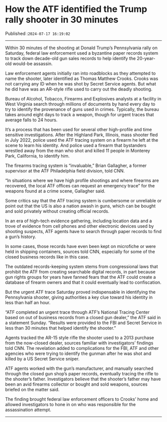 # How the ATF identified the Trump rally shooter in 30 minutes

Published :`2024-07-17 16:19:02`

---

Within 30 minutes of the shooting at Donald Trump’s Pennsylvania rally on Saturday, federal law enforcement used a byzantine paper records system to track down decade-old gun sales records to help identify the 20-year-old would-be assassin.

Law enforcement agents initially ran into roadblocks as they attempted to name the shooter, later identified as Thomas Matthew Crooks. Crooks was not carrying any ID when he was shot by Secret Service agents. But what he did have was an AR-style rifle used to carry out the deadly shooting.

Bureau of Alcohol, Tobacco, Firearms and Explosives analysts at a facility in West Virginia search through millions of documents by hand every day to try to identify the provenance of guns used in crimes. Typically, the bureau takes around eight days to track a weapon, though for urgent traces that average falls to 24 hours.

It’s a process that has been used for several other high-profile and time sensitive investigations. After the Highland Park, Illinois, mass shooter fled in July 2022, police used the ATF tracing system on a firearm he left at the scene to learn his identity. And police used a firearm that bystanders wrestled away from the man who shot and killed 11 people in Monterey Park, California, to identify him.

The firearms tracing system is “invaluable,” Brian Gallagher, a former supervisor at the ATF Philadelphia field division, told CNN.

“In situations where we have high profile shootings and where firearms are recovered, the local ATF offices can request an emergency trace” for the weapons found at a crime scene, Gallagher said.

Some critics say that the ATF tracing system is cumbersome or unreliable or point out that the US is also a nation awash in guns, which can be bought and sold privately without creating official records.

In an era of high-tech evidence gathering, including location data and a trove of evidence from cell phones and other electronic devices used by shooting suspects, ATF agents have to search through paper records to find a gun’s history.

In some cases, those records have even been kept on microfiche or were held in shipping containers, sources told CNN, especially for some of the closed business records like in this case.

The outdated records-keeping system stems from congressional laws that prohibit the ATF from creating searchable digital records, in part because gun rights groups for years have fanned fears that the ATF could create a database of firearm owners and that it could eventually lead to confiscation.

But the urgent ATF trace Saturday proved indispensable in identifying the Pennsylvania shooter, giving authorities a key clue toward his identity in less than half an hour.

“ATF completed an urgent trace through ATF’s National Tracing Center based on out of business records from a closed gun dealer,” the ATF said in a statement Sunday. “Results were provided to the FBI and Secret Service in less than 30 minutes that helped identify the shooter.”

Agents tracked the AR-15 style rifle the shooter used to a 2013 purchase from the now-closed dealer, sources familiar with investigators’ findings told CNN. The revelation added to complications for the FBI, ATF and other agencies who were trying to identify the gunman after he was shot and killed by a US Secret Service sniper.

ATF agents worked with the gun’s manufacturer, and manually searched through the closed gun shop’s paper records, eventually tracing the rifle to the shooter’s father. Investigators believe that the shooter’s father may have been an avid firearms collector or bought and sold weapons, sources briefed on the matter said.

The finding brought federal law enforcement officers to Crooks’ home and allowed investigators to hone in on who was responsible for the assassination attempt.

---

